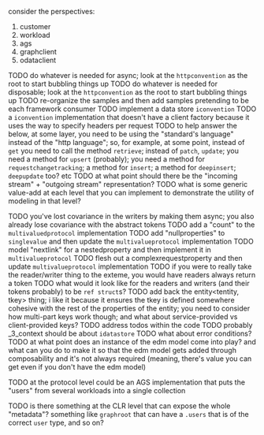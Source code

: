 consider the perspectives:
1. customer
2. workload
3. ags
4. graphclient
5. odataclient





TODO do whatever is needed for async; look at the `httpconvention` as the root to start bubbling things up
TODO do whatever is needed for disposable; look at the `httpconvention` as the root to start bubbling things up
TODO re-organize the samples and then add samples pretending to be each framework consumer
	TODO implement a data store `iconvention`
	TODO a `iconvention` implementation that doesn't have a client factory because it uses the way to specify headers per request
TODO to help answer the below, at some layer, you need to be using the "standard's language" instead of the "http language"; so, for example, at some point, instead of `get` you need to call the method `retrieve`; instead of `patch`, `update`; you need a method for `upsert` (probably); you need a method for `requestchangetracking`; a method for `insert`; a method for `deepinsert`; `deepupdate` too? etc
TODO at what point should there be the "incoming stream" + "outgoing stream" representation?
TODO what is some generic value-add at each level that you can implement to demonstrate the utility of modeling in that level?

TODO you've lost covariance in the writers by making them async; you also already lose covariance with the abstract tokens
TODO add a "count" to the `multivaluedprotocol` implementation
TODO add "nullproperties" to `singlevalue` and then update the `multivalueprotocol` implementation
TODO model "nextlink" for a nestedproperty and then implement it in `multivalueprotocol`
TODO flesh out a complexrequestproperty and then update `multivalueprotocol` implementation
TODO if you were to really take the reader/writer thing to the exteme, you would have readers always return a token
TODO what would it look like for the readers and writers (and their tokens probably) to be `ref struct`s?
TODO add back the entity<tentity, tkey> thing; i like it because it ensures the tkey is defined somewhere cohesive with the rest of the properties of the entity; you need to consider how multi-part keys work though; and what about service-provided vs client-provided keys?
TODO address todos within the code
TODO probably _3_context should be about `idatastore`
TODO what about error conditions?
TODO at what point does an instance of the edm model come into play? and what can you do to make it so that the edm model gets added through composability and it's not always required (meaning, there's value you can get even if you don't have the edm model)


TODO at the protocol level could be an AGS implementation that puts the "users" from several workloads into a single collection



TODO is there something at the CLR level that can expose the whole "metadata"? something like `graphroot` that can have a `.users` that is of the correct `user` type, and so on?
